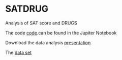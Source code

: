 # SATDRUG

Analysis of SAT score and DRUGS


The code [code](https://github.com/Pataree/SATDRUG/blob/master/dataAnalysis.ipynb).can be found in the Jupiter Notebook 

Download the data analysis [presentation](https://github.com/Pataree/SATDRUG/blob/master/Sat%20and%20Drug.pptx) 

The [data set](https://github.com/Pataree/SATDRUG/tree/master/dataset)
